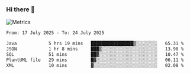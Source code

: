 ### Hi there 👋

![Metrics](https://github.com/radoapx/radoapx/blob/main/github-metrics.svg)

<!--START_SECTION:waka-->

```txt
From: 17 July 2025 - To: 24 July 2025

Java            5 hrs 19 mins   ████████████████▒░░░░░░░░   65.31 %
JSON            1 hr 8 mins     ███▒░░░░░░░░░░░░░░░░░░░░░   13.98 %
SQL             51 mins         ██▓░░░░░░░░░░░░░░░░░░░░░░   10.47 %
PlantUML file   29 mins         █▓░░░░░░░░░░░░░░░░░░░░░░░   06.11 %
XML             10 mins         ▓░░░░░░░░░░░░░░░░░░░░░░░░   02.08 %
```

<!--END_SECTION:waka-->

<!--
**radoapx/radoapx** is a ✨ _special_ ✨ repository because its `README.md` (this file) appears on your GitHub profile.

Here are some ideas to get you started:

- 🔭 I’m currently working on ...
- 🌱 I’m currently learning ...
- 👯 I’m looking to collaborate on ...
- 🤔 I’m looking for help with ...
- 💬 Ask me about ...
- 📫 How to reach me: ...
- 😄 Pronouns: ...
- ⚡ Fun fact: ...
-->
